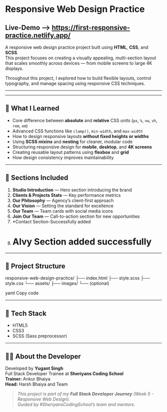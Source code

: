 # Responsive Web Design Practice

 ## Live-Demo --> https://first-responsive-practice.netlify.app/
A responsive web design practice project built using **HTML**, **CSS**, and **SCSS**.  
This project focuses on creating a visually appealing, multi-section layout that scales smoothly across devices — from mobile screens to large 4K displays.  

Throughout this project, I explored how to build flexible layouts, control typography, and manage spacing using responsive CSS techniques.

---



---

## 🧠 What I Learned

- Core difference between **absolute** and **relative** CSS units (`px`, `%`, `vw`, `vh`, `rem`, `em`)
- Advanced CSS functions like `clamp()`, `min-width`, and `max-width`
- How to design responsive layouts **without fixed heights or widths**
- Using **SCSS mixins** and **nesting** for cleaner, modular code
- Structuring responsive design for **mobile**, **desktop**, and **4K screens**
- Creating reusable layout patterns using **flexbox** and **grid**
- How design consistency improves maintainability

---

## 🎨 Sections Included

1. **Studio Introduction** — Hero section introducing the brand  
2. **Clients & Projects Stats** — Key performance metrics  
3. **Our Philosophy** — Agency’s client-first approach  
4. **Our Vision** — Setting the standard for excellence  
5. **Our Team** — Team cards with social media icons  
6. **Join Our Team** — Call-to-action section for new opportunities  
7. *Contact Section-Successfully added
8. # Alvy Section added successfully

---

## 📂 Project Structure

responsive-web-design-practice/
├── index.html
├── style.scss
├── style.css
└── assets/
├── images/
└── (optional)

yaml
Copy code

---

## 🧰 Tech Stack

- HTML5  
- CSS3  
- SCSS (Sass preprocessor)

---

## 👨‍💻 About the Developer

Developed by **Yugant Singh**  
Full Stack Developer Trainee at **Sheriyans Coding School**  
**Trainer:** Ankur Bhaiya  
**Head:** Harsh Bhaiya and Team




> _This project is part of my **Full Stack Developer Journey** (Week 5 - Responsive Web Design)._  
> _Guided by #SheriyansCodingSchool’s team and mentors._  